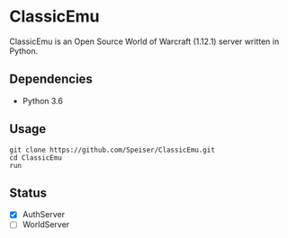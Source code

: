 # ClassicEmu
ClassicEmu is an Open Source World of Warcraft (1.12.1) server written in Python.

## Dependencies
+ Python 3.6

## Usage
```
git clone https://github.com/Speiser/ClassicEmu.git
cd ClassicEmu
run
```

## Status
- [x] AuthServer
- [ ] WorldServer
